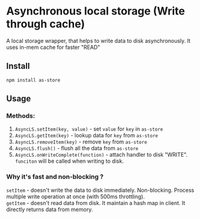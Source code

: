 # Asynchronous local storage  (Write through cache)
A local storage wrapper, that helps to write data to disk asynchronously. It uses in-mem cache for faster "READ" 

## Install  
`npm install as-store`

## Usage  

### Methods: 
1) `AsyncLS.setItem(key, value)` - set `value` for `key` in `as-store`  
2) `AsyncLS.getItem(key)` - lookup data for `key` from `as-store`  
3) `AsyncLS.removeItem(key)` - remove `key` from `as-store`  
4) `AsyncLS.flush()` - flush all the data from `as-store`  
5) `AsyncLS.onWriteComplete(function)` - attach handler to disk "WRITE". `funciton` will be called when writing to disk.  

### Why it's fast and non-blocking ?
`setItem` - doesn't write the data to disk immediately. Non-blocking. Process multiple write operation at once (with 500ms throttling).  
`getItem` - doesn't read data from disk. It maintain a hash map in client. It directly returns data from memory.  
